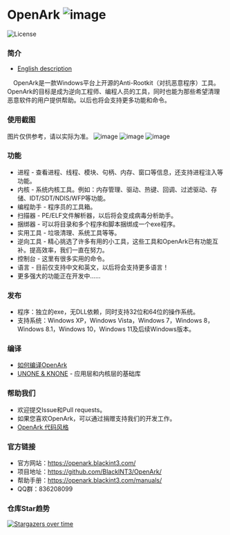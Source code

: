 # OpenArk ![image](resources/logo.png)

![License](https://img.shields.io/badge/License-LGPL-green.svg)

### 简介
* [English description](../README.md)

&ensp;&ensp;OpenArk是一款Windows平台上开源的Anti-Rootkit（对抗恶意程序）工具。OpenArk的目标是成为逆向工程师、编程人员的工具，同时也能为那些希望清理恶意软件的用户提供帮助。以后也将会支持更多功能和命令。

### 使用截图
图片仅供参考，请以实际为准。
![image](resources/snapshot-zh-v108.png)
![image](resources/snapshot-zh-01.png)
![image](resources/snapshot-zh-02.png)

### 功能
* 进程 - 查看进程、线程、模块、句柄、内存、窗口等信息，还支持进程注入等功能。
* 内核 - 系统内核工具。例如：内存管理、驱动、热键、回调、过滤驱动、存储、IDT/SDT/NDIS/WFP等功能。
* 编程助手 - 程序员的工具箱。
* 扫描器 - PE/ELF文件解析器，以后将会变成病毒分析助手。
* 捆绑器 - 可以将目录和多个程序和脚本捆绑成一个exe程序。
* 实用工具 - 垃圾清理、系统工具等等。
* 逆向工具 - 精心挑选了许多有用的小工具，这些工具和OpenArk已有功能互补。提高效率，我们一直在努力。
* 控制台 - 这里有很多实用的命令。
* 语言 - 目前仅支持中文和英文，以后将会支持更多语言！
* 更多强大的功能正在开发中……

### 发布
* 程序：独立的exe，无DLL依赖，同时支持32位和64位的操作系统。
* 支持系统：Windows XP，Windows Vista，Windows 7，Windows 8，Windows 8.1，Windows 10，Windows 11及后续Windows版本。

### 编译
* [如何编译OpenArk](build-openark.md)
* [UNONE & KNONE](https://github.com/BlackINT3/none) - 应用层和内核层的基础库

### 帮助我们
* 欢迎提交Issue和Pull requests。
* 如果您喜欢OpenArk，可以通过捐赠支持我们的开发工作。
* [OpenArk 代码风格](code-style-guide.md)

### 官方链接
* 官方网站：https://openark.blackint3.com/
* 项目地址：https://github.com/BlackINT3/OpenArk/
* 帮助手册：https://openark.blackint3.com/manuals/
* QQ群：836208099

### 仓库Star趋势
[![Stargazers over time](https://starchart.cc/BlackINT3/OpenArk.svg)](https://starchart.cc/BlackINT3/OpenArk)
